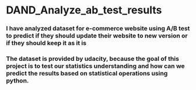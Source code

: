 # DAND_Analyze_ab_test_results


### I have analyzed dataset for e-commerce website using A/B test to predict if they should update their website to new version or if they should keep it as it is

### The dataset is provided by udacity, because the goal of this project is to test our statistics understanding and how can we predict the results based on statistical operations using python.
